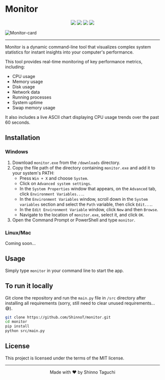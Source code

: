 # Monitor

<div align="center" style="margin-bottom:10px;margin-top:10px;">
    <img src="https://img.shields.io/badge/Made%20with-Python-green" />
    <img src="https://img.shields.io/badge/Powered%20by-psutil-purple" />
    <img src="https://img.shields.io/badge/Animated%20with-rich-orange" />
    <img src="https://img.shields.io/badge/Charts%20with-asciichartpy-blue" />
</div>

![Monitor-card](https://github.com/ShinnoT/portfoliov1/assets/26269548/24706a12-287f-4ef3-a7da-ed27bef3fd18)

---

Monitor is a dynamic command-line tool that visualizes complex system statistics for instant insights into your computer's performance.

This tool provides real-time monitoring of key performance metrics, including:

-   CPU usage
-   Memory usage
-   Disk usage
-   Network data
-   Running processes
-   System uptime
-   Swap memory usage

It also includes a live ASCII chart displaying CPU usage trends over the past 60 seconds.

## Installation

### Windows

1. Download `monitor.exe` from the `/downloads` directory.
2. Copy the file path of the directory containing `monitor.exe` and add it to your system's PATH:
    - Press `Win + X` and choose `System`.
    - Click on `Advanced system settings`.
    - In the `System Properties` window that appears, on the `Advanced` tab, click `Environment Variables...`.
    - In the `Environment Variables` window, scroll down in the `System variables` section and select the `Path` variable, then click `Edit...`.
    - In the `Edit Environment Variable` window, click `New` and then `Browse`.
    - Navigate to the location of `monitor.exe`, select it, and click `OK`.
3. Open the Command Prompt or PowerShell and type `monitor`.

### Linux/Mac

Coming soon...

## Usage

Simply type `monitor` in your command line to start the app.

## To run it locally

Git clone the repository and run the `main.py` file in `/src` directory after installing all requirements (sorry, still need to clear unused requirements... 😅).

```bash
git clone https://github.com/ShinnoT/monitor.git
cd monitor
pip install
python src/main.py
```

## License

This project is licensed under the terms of the MIT license.

---

<p align="center">Made with ❤️ by Shinno Taguchi</p>
